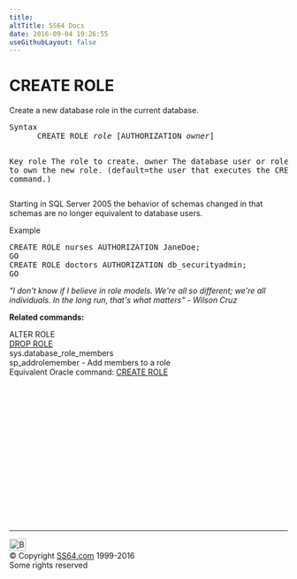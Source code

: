 ```yaml
---
title:
altTitle: SS64 Docs
date: 2016-09-04 19:26:55
useGithubLayout: false
---
```

<!-- #BeginLibraryItem "/Library/head_sql.lbi" --><!-- #EndLibraryItem --><h1>CREATE ROLE</h1>
<p>Create a new database role in the current database.</p>
<pre>Syntax
      CREATE ROLE <i>role</i> [AUTHORIZATION <i>owner</i>]

Key
   role     The role to create.
   owner    The database user or role that is to own the new role.
              (default=the user that executes the CREATE ROLE command.)
 </pre>
<p>   Starting in SQL Server 2005 the behavior of schemas changed in that schemas are no longer equivalent to database users.</p>
<p>Example</p>
<pre>CREATE ROLE nurses AUTHORIZATION JaneDoe;<br>GO
CREATE ROLE doctors AUTHORIZATION db_securityadmin;
GO</pre>
<p class="quote"><i>"I don't know if I believe in role models. We're all so different; we're all individuals. In the long run, that's what matters" - Wilson Cruz</i></p>
<p><b>Related commands:</b></p>
<p>  ALTER ROLE<br>
  <a href="role_d.html">DROP ROLE</a>  <br>
  sys.database_role_members  <br>
  sp_addrolemember  - Add members to a role<br>
Equivalent Oracle command:  <a href="../ora/role_c.html">CREATE ROLE</a></p><!-- #BeginLibraryItem "/Library/foot_sql.lbi" --><p>
<!-- ss64-sql -->
<ins class="adsbygoogle" style="display:inline-block;width:300px;height:250px" data-ad-client="ca-pub-6140977852749469" data-ad-slot="6953563613"></ins>
<script>
(adsbygoogle = window.adsbygoogle || []).push({});
</script></p>
<hr>
<div id="bl" class="footer"><a href="role_c.html#"><img src="../images/top.png" width="30" height="22" alt="Back to the Top"></a></div>
<div id="br" class="footer, tagline">© Copyright <a href="../index.html">SS64.com</a> 1999-2016<br>
Some rights reserved</div><!-- #EndLibraryItem -->


